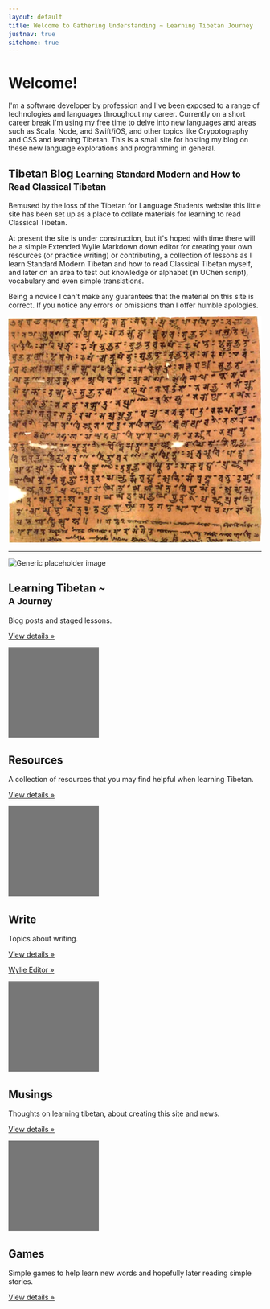 ```yaml
---
layout: default
title: Welcome to Gathering Understanding ~ Learning Tibetan Journey
justnav: true
sitehome: true
---
```

<div class="jumbotron">
    <h1>Welcome!</h1>
    <p>I'm a software developer by profession and I've been exposed to a range of technologies and languages throughout my career. Currently on a short career break I'm using my free time to delve into new languages and areas such as Scala, Node, and Swift/iOS, and other topics like Crypotography and CSS and learning Tibetan. This is a small site for hosting my blog on these new language explorations and programming in general.</p>
</div>
<div class="container">
<div class="row featurette">
  <div class="col-xs-12 col-sm-7">
    <h2 class="featurette-heading">Tibetan Blog <small><span class="text-muted">Learning Standard Modern and How to Read Classical Tibetan</span></small></h2>
    <p class="lead">Bemused by the loss of the Tibetan for Language Students website this little site has been set up as a place to collate materials for learning to read Classical Tibetan.
    </p>
    <p>At present the site is under construction, but it's hoped with time there will
    be a simple Extended Wylie Markdown down editor for creating your own resources
     (or practice writing) or contributing, a collection of lessons as I learn Standard Modern Tibetan and how to read
     Classical Tibetan myself, and later on an area to test out knowledge or alphabet (in UChen script), vocabulary and even simple translations.
     </p>
     <p>Being a novice I can't make any guarantees that the material on this site is correct. If you notice any errors or omissions than I offer humble apologies.
     </p>
  </div>
  <div class="col-sm-5 hidden-xs">
    <img class="featurette-image img-responsive" src="./images/tibetantext.jpg" data-src="300x300/auto" alt="Old Tibetan Writing">
  </div>
</div>

<hr class="featurette-divider">

<div class="row">
  <div class="col-xs-4">
    <img class="img-circle center-block img-responsive" src="https://lh4.googleusercontent.com/-OQ8sgwKenUs/VH0vm0H_1aI/AAAAAAAAC4Y/oJ7a0G4TG3g/s426/2014%2B-%2B1" alt="Generic placeholder image" data-src="140x140/auto" style="width:180px;height:auto;">
    <h2 class="text-center">Learning Tibetan ~ <br><small>A Journey</small></h2>
    <p class="text-center">Blog posts and staged lessons.</p>
    <p class="text-center"><a class="btn btn-default" href="{{site.baseurl}}/lesson/index.html" role="button">View details &raquo;</a></p>
  </div><!-- /.col-lg-4 -->
  <div class="col-xs-4">
    <img class="img-circle center-block img-responsive" src="data:image/gif;base64,R0lGODlhAQABAIAAAHd3dwAAACH5BAAAAAAALAAAAAABAAEAAAICRAEAOw==" alt="Generic placeholder image" data-src="140x140/auto" style="width:180px;height:auto;">
    <h2 class="text-center">Resources</h2>
    <p class="text-center">A collection of resources that you may find helpful when learning Tibetan.</p>
    <p class="text-center"><a class="btn btn-default" href="{{site.baseurl}}/resource/index.html" role="button">View details &raquo;</a></p>
  </div><!-- /.col-lg-4 -->
  <div class="col-xs-4">
    <img class="img-circle center-block img-responsive" src="data:image/gif;base64,R0lGODlhAQABAIAAAHd3dwAAACH5BAAAAAAALAAAAAABAAEAAAICRAEAOw==" alt="Generic placeholder image" data-src="140x140/auto" style="width:180px;height:auto;">
    <h2 class="text-center">Write</h2>
    <p class="text-center">Topics about writing.</p>
    <p class="text-center"><a class="btn btn-default" href="{{site.baseurl}}/write/index.html" role="button">View details &raquo;</a></p>
    <p class="text-center"><a class="btn btn-default" href="{{site.baseurl}}/write/editor.html?layout=private" role="button">Wylie Editor &raquo;</a></p>
  </div><!-- /.col-lg-4 -->
</div><!-- /.row -->

<div class="row">
</div><!-- /.row -->
  <div class="col-xs-4">
    <img class="img-circle center-block img-responsive" src="data:image/gif;base64,R0lGODlhAQABAIAAAHd3dwAAACH5BAAAAAAALAAAAAABAAEAAAICRAEAOw==" alt="Generic placeholder image" data-src="140x140/auto" style="width:180px;height:auto;">
    <h2 class="text-center">Musings</h2>
    <p class="text-center">Thoughts on learning tibetan, about creating this site and news.</p>
    <p class="text-center"><a class="btn btn-default" href="{{site.baseurl}}/blog/index.html" role="button">View details &raquo;</a></p>
  </div><!-- /.col-lg-4 -->
  <div class="col-xs-4">
    <img class="img-circle center-block img-responsive" src="data:image/gif;base64,R0lGODlhAQABAIAAAHd3dwAAACH5BAAAAAAALAAAAAABAAEAAAICRAEAOw==" alt="Generic placeholder image" data-src="140x140/auto" style="width:180px;height:auto;">
    <h2 class="text-center">Games</h2>
    <p class="text-center">Simple games to help learn new words and hopefully later reading simple stories.</p>
    <p class="text-center"><a class="btn btn-default" href="{{site.baseurl}}/game/index.html" role="button">View details &raquo;</a></p>
  </div><!-- /.col-lg-4 -->    
</div>